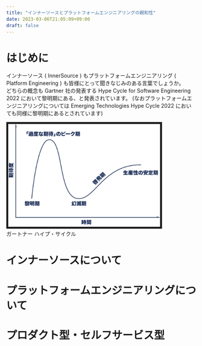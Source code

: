 ```yaml
---
title: "インナーソースとプラットフォームエンジニアリングの親和性"
date: 2023-03-06T21:05:09+09:00
draft: false
---
```


# はじめに
インナーソース ( InnerSource ) もプラットフォームエンジニアリング ( Platform Engineering ) も皆様にとって聞きなじみのある言葉でしょうか。  
どちらの概念も Gartner 社の発表する Hype Cycle for Software Engineering 2022 において黎明期にある、と発表されています。
(なおプラットフォームエンジニアリングについては Emerging Technologies Hype Cycle 2022 においても同様に黎明期にあるとされています)

<img src="../2023-3-6//../platform-engineering-and-innersource/2023-03-06-21-19-08.png" border=5 width="80%" alt="ガートナーのハイプサイクル">
<figcaption>ガートナー ハイプ・サイクル
<link href="https://www.gartner.co.jp/ja/research/methodologies/gartner-hype-cycle">
</figcaption>


# インナーソースについて
# プラットフォームエンジニアリングについて
# プロダクト型・セルフサービス型

